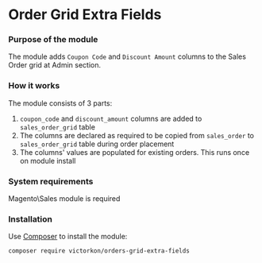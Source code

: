 # Order Grid Extra Fields



### Purpose of the module

The module adds `Coupon Code` and `Discount Amount` columns to the Sales Order grid at Admin section.

### How it works

The module consists of 3 parts:

1. `coupon_code` and `discount_amount` columns are added to `sales_order_grid` table
2. The columns are declared as required to be copied from `sales_order` to `sales_order_grid` table during order placement
3. The columns' values are populated for existing orders. This runs once on module install



### System requirements

Magento\Sales module is required


### Installation

Use [Composer](https://getcomposer.org/) to install the module:


    composer require victorkon/orders-grid-extra-fields

